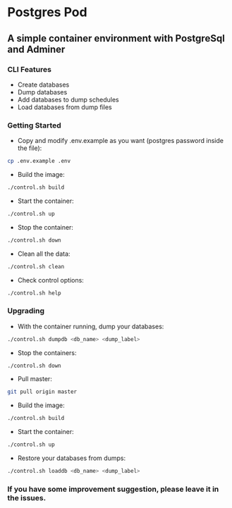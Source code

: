 # Postgres Pod
## A simple container environment with PostgreSql and Adminer

### CLI Features
* Create databases
* Dump databases
* Add databases to dump schedules
* Load databases from dump files

### Getting Started

* Copy and modify .env.example as you want (postgres password inside the file):
```bash
cp .env.example .env
```

* Build the image:
```bash
./control.sh build
```

* Start the container:
```bash
./control.sh up
```

* Stop the container:
```bash
./control.sh down
```

* Clean all the data:
```bash
./control.sh clean 
```

* Check control options:
```bash
./control.sh help
```

### Upgrading

* With the container running, dump your databases:
```bash
./control.sh dumpdb <db_name> <dump_label>
```

* Stop the containers:
```bash
./control.sh down
```

* Pull master:
```bash
git pull origin master
```

* Build the image:
```bash
./control.sh build
```

* Start the container:
```bash
./control.sh up
```

* Restore your databases from dumps:
```bash
./control.sh loaddb <db_name> <dump_label>
```

### If you have some improvement suggestion, please leave it in the issues.

